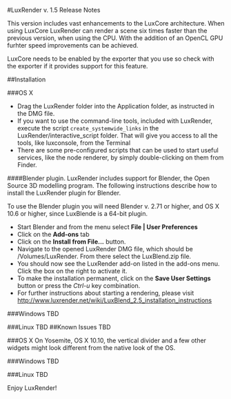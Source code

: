 #LuxRender v. 1.5 Release Notes

This version includes vast enhancements to the LuxCore architecture. When using LuxCore LuxRender can render a scene six times faster than the previous version, when using the CPU. With the addition of an OpenCL GPU furhter speed improvements can be achieved. 

LuxCore needs to be enabled by the exporter that you use so check with the exporter if it provides support for this feature.

##Installation

###OS X
- Drag the LuxRender folder into the Application folder, as instructed in the DMG file.
- If you want to use the command-line tools, included with LuxRender, execute the script `create_systemwide_links` in the LuxRender/interactive_script folder. That will give you access to all the tools, like luxconsole, from the Terminal
- There are some pre-configured scripts that can be used to start useful services, like the node renderer, by simply double-clicking on them from Finder.

####Blender plugin.
LuxRender includes support for Blender, the Open Source 3D modelling program. The following instructions describe how to install the LuxRender plugin for Blender.

To use the Blender plugin you will need Blender v. 2.71 or higher, and  OS X 10.6 or higher, since LuxBlende is a 64-bit plugin.

- Start Blender and from the menu select **File | User Preferences**
- Click on the **Add-ons** tab
- Click on the **Install from File...** button.
- Navigate to the opened LuxRender DMG file, which should be /Volumes/LuxRender. From there select the LuxBlend.zip file. 
- You should now see the LuxRender add-on listed in the add-ons menu. Click the box on the right to activate it.
- To make the installation permanent, click on the **Save User Settings** button or press the *Ctrl-u* key combination.
- For further instructions about starting a rendering, please visit http://www.luxrender.net/wiki/LuxBlend_2.5_installation_instructions

###Windows
TBD

###Linux
TBD
##Known Issues
TBD

###OS X
On Yosemite, OS X 10.10, the vertical divider and a few other widgets might look different from the native look of the OS.

###Windows
TBD

###Linux
TBD

Enjoy LuxRender!


